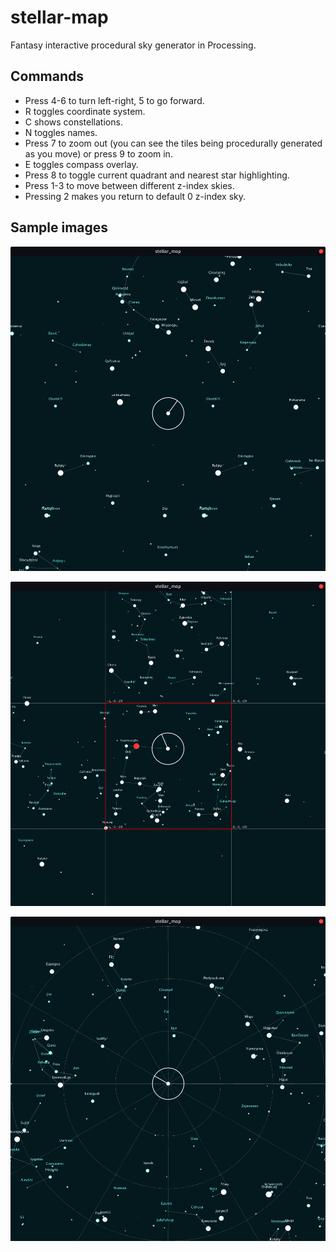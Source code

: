 # stellar-map
Fantasy interactive procedural sky generator in Processing.

## Commands
- Press 4-6 to turn left-right, 5 to go forward.
- R toggles coordinate system.
- C shows constellations.
- N toggles names.
- Press 7 to zoom out (you can see the tiles being procedurally generated as you move) or press 9 to zoom in.
- E toggles compass overlay.
- Press 8 to toggle current quadrant and nearest star highlighting.
- Press 1-3 to move between different z-index skies.
- Pressing 2 makes you return to default 0 z-index sky.
## Sample images

![](images/stellar-map1.png)


![](images/stellar-map2.png)


![](images/stellar-map3.png)
